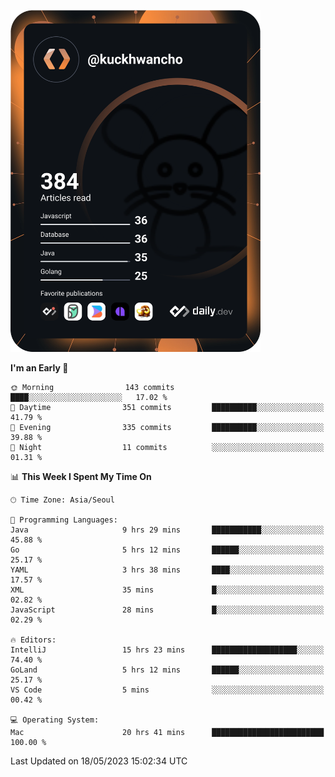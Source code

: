 <a href="https://app.daily.dev/kuckhwancho"><img src="https://github.com/kuckjwi0928/kuckjwi0928/blob/master/devcard.svg" width="400" alt="Kuckjwi Devcard"/></a>

<!--START_SECTION:waka-->
**I'm an Early 🐤** 

```text
🌞 Morning                143 commits         ████░░░░░░░░░░░░░░░░░░░░░   17.02 % 
🌆 Daytime                351 commits         ██████████░░░░░░░░░░░░░░░   41.79 % 
🌃 Evening                335 commits         ██████████░░░░░░░░░░░░░░░   39.88 % 
🌙 Night                  11 commits          ░░░░░░░░░░░░░░░░░░░░░░░░░   01.31 % 
```


📊 **This Week I Spent My Time On** 

```text
🕑︎ Time Zone: Asia/Seoul

💬 Programming Languages: 
Java                     9 hrs 29 mins       ███████████░░░░░░░░░░░░░░   45.88 % 
Go                       5 hrs 12 mins       ██████░░░░░░░░░░░░░░░░░░░   25.17 % 
YAML                     3 hrs 38 mins       ████░░░░░░░░░░░░░░░░░░░░░   17.57 % 
XML                      35 mins             █░░░░░░░░░░░░░░░░░░░░░░░░   02.82 % 
JavaScript               28 mins             █░░░░░░░░░░░░░░░░░░░░░░░░   02.29 % 

🔥 Editors: 
IntelliJ                 15 hrs 23 mins      ███████████████████░░░░░░   74.40 % 
GoLand                   5 hrs 12 mins       ██████░░░░░░░░░░░░░░░░░░░   25.17 % 
VS Code                  5 mins              ░░░░░░░░░░░░░░░░░░░░░░░░░   00.42 % 

💻 Operating System: 
Mac                      20 hrs 41 mins      █████████████████████████   100.00 % 
```


 Last Updated on 18/05/2023 15:02:34 UTC
<!--END_SECTION:waka-->
